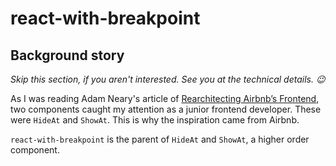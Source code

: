 # react-with-breakpoint

## Background story

*Skip this section, if you aren't interested. See you at the technical details. 😉*

As I was reading Adam Neary's article of [Rearchitecting Airbnb’s Frontend](https://medium.com/airbnb-engineering/rearchitecting-airbnbs-frontend-5e213efc24d2), two components caught my attention as a junior frontend developer. These were `HideAt` and `ShowAt`. This is why the inspiration came from Airbnb.

`react-with-breakpoint` is the parent of `HideAt` and `ShowAt`, a higher order component.
